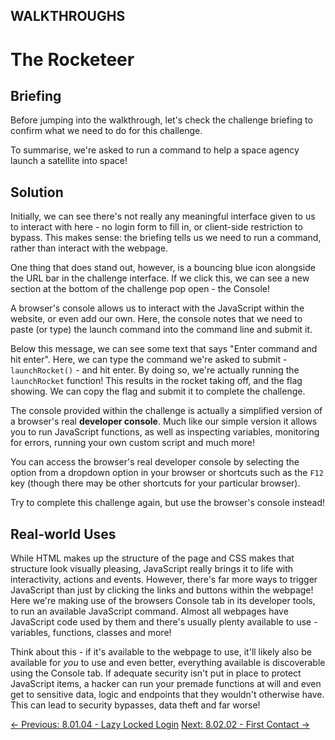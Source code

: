 ## WALKTHROUGHS

# The Rocketeer

## Briefing

Before jumping into the walkthrough, let's check the challenge briefing to confirm what we need to do for this challenge.

To summarise, we're asked to run a command to help a space agency launch a satellite into space!

## Solution

Initially, we can see there's not really any meaningful interface
given to us to interact with here - no login form to fill in, or
client-side restriction to bypass. This makes sense: the briefing tells
us we need to run a command, rather than interact with the webpage.

One thing that does stand out, however, is a bouncing blue icon
alongside the URL bar in the challenge interface. If we click this, we
can see a new section at the bottom of the challenge pop open - the
Console!

A browser's console allows us to interact with the JavaScript within
the website, or even add our own. Here, the console notes that we need
to paste (or type) the launch command into the command line and submit
it.

Below this message, we can see some text that says "Enter command and
 hit enter". Here, we can type the command we're asked to submit - `launchRocket()` - and hit enter. By doing so, we're actually running the `launchRocket`
 function! This results in the rocket taking off, and the flag showing.
We can copy the flag and submit it to complete the challenge.

The console provided within the challenge is actually a simplified version of a browser's real **developer console**.
 Much like our simple version it allows you to run JavaScript functions,
 as well as inspecting variables, monitoring for errors, running your
own custom script and much more!

You can access the browser's real developer console by selecting the
option from a dropdown option in your browser or shortcuts such as the `F12` key (though there may be other shortcuts for your particular browser).

Try to complete this challenge again, but use the browser's console instead!

## Real-world Uses

While HTML makes up the structure of the page and CSS makes that
structure look visually pleasing, JavaScript really brings it to life
with interactivity, actions and events. However, there's far more ways
to trigger JavaScript than just by clicking the links and buttons within
 the webpage! Here we're making use of the browsers Console tab in its
developer tools, to run an available JavaScript command. Almost all
webpages have JavaScript code used by them and there's usually plenty
available to use - variables, functions, classes and more!

Think about this - if it's available to the webpage to use, it'll likely also be available for *you*
 to use and even better, everything available is discoverable using the
Console tab. If adequate security isn't put in place to protect
JavaScript items, a hacker can run your premade functions at will and
even get to sensitive data, logic and endpoints that they wouldn't
otherwise have. This can lead to security bypasses, data theft and far
worse!

[← Previous: 8.01.04 - Lazy Locked Login](https://play.cyberstart.com/field-manual/22ebe910-0e88-11ec-82a8-0242ac130003)
[Next: 8.02.02 - First Contact →](https://play.cyberstart.com/field-manual/811b38a6-0e88-11ec-82a8-0242ac130003)
